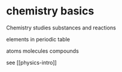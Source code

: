 chemistry basics
=================

Chemistry studies substances and reactions

elements in periodic table

atoms molecules compounds

see [[physics-intro]]
